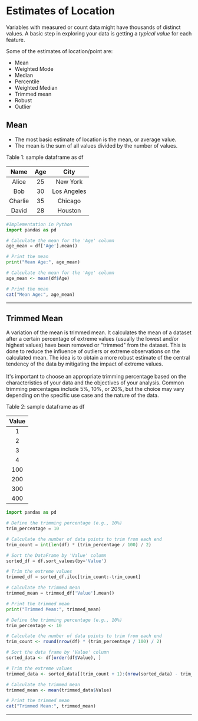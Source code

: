 # Estimates of Location
Variables with measured or count data might have thousands of distinct values. A basic step in exploring your data is getting a *typical value* for
each feature.

Some of the estimates of location/point are:
- Mean
- Weighted Mode
- Median
- Percentile
- Weighted Median
- Trimmed mean
- Robust
- Outlier

## Mean
- The most basic estimate of location is the mean, or average value.
- The mean is the sum of all values divided by the number of values. 

Table 1: sample dataframe as df

|   Name   | Age |     City     |
|:--------:|:---:|:------------:|
|  Alice   |  25 |   New York   |
|   Bob    |  30 | Los Angeles  |
| Charlie  |  35 |   Chicago    |
|  David   |  28 |   Houston    |

```python
#Implementation in Python
import pandas as pd

# Calculate the mean for the 'Age' column
age_mean = df['Age'].mean()

# Print the mean
print("Mean Age:", age_mean)
```
```R
# Calculate the mean for the 'Age' column
age_mean <- mean(df$Age)

# Print the mean
cat("Mean Age:", age_mean)
```
---
## Trimmed Mean
A variation of the mean is trimmed mean. It calculates the mean of a dataset after a certain percentage of extreme values (usually the lowest and/or highest values) have been removed or "trimmed" from the dataset. This is done to reduce the influence of outliers or extreme observations on the calculated mean. The idea is to obtain a more robust estimate of the central tendency of the data by mitigating the impact of extreme values.
<br><br/>
It's important to choose an appropriate trimming percentage based on the characteristics of your data and the objectives of your analysis. Common trimming percentages include 5%, 10%, or 20%, but the choice may vary depending on the specific use case and the nature of the data.

Table 2: sample dataframe as df

| Value | 
|:-----:|
|   1   |  
|   2   |  
|   3   |  
|   4   |
|  100  |
|  200  |
|  300  |
|  400  |


```python
import pandas as pd

# Define the trimming percentage (e.g., 10%)
trim_percentage = 10

# Calculate the number of data points to trim from each end
trim_count = int(len(df) * (trim_percentage / 100) / 2)

# Sort the DataFrame by 'Value' column
sorted_df = df.sort_values(by='Value')

# Trim the extreme values
trimmed_df = sorted_df.iloc[trim_count:-trim_count]

# Calculate the trimmed mean
trimmed_mean = trimmed_df['Value'].mean()

# Print the trimmed mean
print("Trimmed Mean:", trimmed_mean)
```

```R
# Define the trimming percentage (e.g., 10%)
trim_percentage <- 10

# Calculate the number of data points to trim from each end
trim_count <- round(nrow(df) * (trim_percentage / 100) / 2)

# Sort the data frame by 'Value' column
sorted_data <- df[order(df$Value), ]

# Trim the extreme values
trimmed_data <- sorted_data[(trim_count + 1):(nrow(sorted_data) - trim_count), ]

# Calculate the trimmed mean
trimmed_mean <- mean(trimmed_data$Value)

# Print the trimmed mean
cat("Trimmed Mean:", trimmed_mean)
```
---

